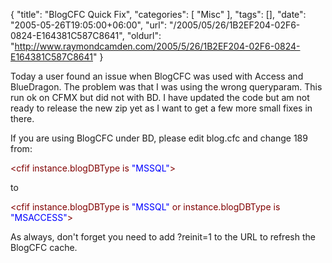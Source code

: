 {
	"title": "BlogCFC Quick Fix",
	"categories": [
		"Misc"
	],
	"tags": [],
	"date": "2005-05-26T19:05:00+06:00",
	"url": "/2005/05/26/1B2EF204-02F6-0824-E164381C587C8641",
	"oldurl": "http://www.raymondcamden.com/2005/5/26/1B2EF204-02F6-0824-E164381C587C8641"
}

Today a user found an issue when BlogCFC was used with Access and BlueDragon. The problem was that I was using the wrong queryparam. This run ok on CFMX but did not with BD. I have updated the code but am not ready to release the new zip yet as I want to get a few more small fixes in there. 

If you are using BlogCFC under BD, please edit blog.cfc and change 189 from:

<div class="code"><FONT COLOR=MAROON>&lt;cfif instance.blogDBType is <FONT COLOR=BLUE>"MSSQL"</FONT>&gt;</FONT></div>

to

<div class="code"><FONT COLOR=MAROON>&lt;cfif instance.blogDBType is <FONT COLOR=BLUE>"MSSQL"</FONT> or instance.blogDBType is <FONT COLOR=BLUE>"MSACCESS"</FONT>&gt;</FONT></div>

As always, don't forget you need to add ?reinit=1 to the URL to refresh the BlogCFC cache.